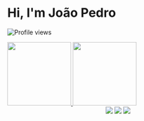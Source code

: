 <h1 align="left">Hi, I'm João Pedro</h1>
<p align="left"> <img src="https://komarev.com/ghpvc/?username=JoaoPedrogo&color=blueviolet" alt="Profile views" /> </p>


<div align="left">
  <a href="https://github.com/JoaoPedrogo">
  <img height="145em" src="https://github-readme-stats.vercel.app/api?username=JoaoPedrogo&show_icons=true&theme=dark&include_all_commits=true&count_private=true"/>
  <img height="145em" src="https://github-readme-stats.vercel.app/api/top-langs/?username=JoaoPedrogo&layout=compact&langs_count=7&theme=dark"/>
</div>
  
<div align="center">
  <a href="https://www.youtube.com/channel/UCWUZhatrN12m9Pg66Scccaw" target="_blank"><img src="https://img.shields.io/badge/YouTube-FF0000?style=for-the-badge&logo=youtube&logoColor=white" target="_blank"></a>
  <a href="https://www.instagram.com/jaopd_/" target="_blank"><img src="https://img.shields.io/badge/-Instagram-%23E4405F?style=for-the-badge&logo=instagram&logoColor=white" target="_blank"></a>
 	<a href="https://www.twitch.tv/juaopedruu" target="_blank"><img src="https://img.shields.io/badge/Twitch-9146FF?style=for-the-badge&logo=twitch&logoColor=white" target="_blank"></a>
 
</div>
